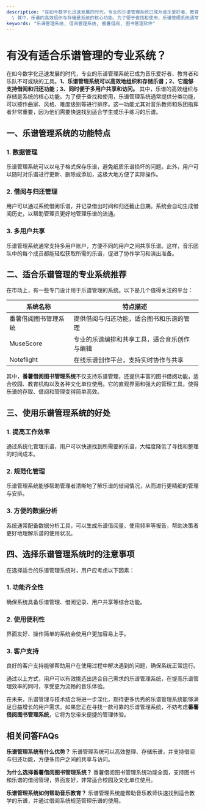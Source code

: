 ```yaml
---
description: "在如今数字化迅速发展的时代，专业的乐谱管理系统已成为音乐爱好者、教育者和乐队不可或缺的工具。**1、乐谱管理系统可以高效地组织和存储乐谱；2、它能够支持借阅和归还功能；3、同时便于多用户共享和访问。**\
  \ 其中，乐谱的高效组织与存储是系统的核心功能。为了便于查找和使用，乐谱管理系统通常提供分类功能，可以按作曲家、风格、难度级别等进行排序。这一功能尤其对音乐教师和乐团指挥者非常重要，因为他们需要快速找到适合学生或乐手练习的乐谱。"
keywords: "乐谱管理系统, 借阅管理系统, 番薯借阅, 图书管理软件"
---
```

# 有没有适合乐谱管理的专业系统？

在如今数字化迅速发展的时代，专业的乐谱管理系统已成为音乐爱好者、教育者和乐队不可或缺的工具。**1、乐谱管理系统可以高效地组织和存储乐谱；2、它能够支持借阅和归还功能；3、同时便于多用户共享和访问。** 其中，乐谱的高效组织与存储是系统的核心功能。为了便于查找和使用，乐谱管理系统通常提供分类功能，可以按作曲家、风格、难度级别等进行排序。这一功能尤其对音乐教师和乐团指挥者非常重要，因为他们需要快速找到适合学生或乐手练习的乐谱。

## **一、乐谱管理系统的功能特点**

### **1. 数据管理**
乐谱管理系统可以以电子格式保存乐谱，避免纸质乐谱损坏的问题。此外，用户可以随时对乐谱进行更新、删除或添加，这极大地方便了实际操作。

### **2. 借阅与归还管理**
用户可以通过系统借阅乐谱，并记录借出时间和归还截止日期。系统会自动生成借阅历史，以帮助管理员更好地管理乐谱的流通。

### **3. 多用户共享**
乐谱管理系统通常支持多用户账户，方便不同的用户之间共享乐谱。这样，音乐团队中的每个成员都能轻松获取所需的乐谱，促进了协作学习和演出准备。

## **二、适合乐谱管理的专业系统推荐**

在市场上，有一些专门设计用于乐谱管理的系统。以下是几个值得关注的平台：

| 系统名称           | 特点描述                                      |
|------------------|------------------------------------------|
| 番薯借阅图书管理系统 | 提供借阅与归还功能，适合图书和乐谱的管理             |
| MuseScore        | 专业的乐谱编排和共享工具，适合音乐创作与编辑          |
| Noteflight       | 在线乐谱创作平台，支持实时协作与共享                  |

其中，**番薯借阅图书管理系统**不仅支持乐谱管理，还提供丰富的图书借阅功能，适合校园、教育机构以及各种文化单位使用。它的直观界面和强大的管理工具，使得乐谱的存取、借阅和管理变得简单高效。

## **三、使用乐谱管理系统的好处**

### **1. 提高工作效率**
通过系统化管理乐谱，用户可以快速找到所需要的乐谱，大幅度降低了寻找和整理的时间成本。

### **2. 规范化管理**
乐谱管理系统能够帮助管理者清晰地了解乐谱的借阅情况，从而进行更精细的管理与安排。

### **3. 方便的数据分析**
系统通常配备数据分析工具，可以生成乐谱借阅量、使用频率等报告，帮助决策者更好地理解乐谱的使用状况。

## **四、选择乐谱管理系统时的注意事项**

在选择适合的乐谱管理系统时，用户应考虑以下因素：

### **1. 功能齐全性**
确保系统具备乐谱管理、借阅记录、用户共享等综合功能。

### **2. 使用便利性**
界面友好、操作简单的系统会使用户更加容易上手。

### **3. 客户支持**
良好的客户支持能够帮助用户在使用过程中解决遇到的问题，确保系统正常运行。

通过以上方式，用户可以有效挑选出适合自己需求的乐谱管理系统，在提高乐谱管理效率的同时，享受更为流畅的音乐体验。

在未来，乐谱管理与技术结合将进一步深化，期待更多优秀的乐谱管理系统能够满足日益增长的用户需求。如果您正在寻找一款可靠的乐谱管理系统，不妨考虑**番薯借阅图书管理系统**，它将为您带来便捷的管理体验。

## **相关问答FAQs**

**乐谱管理系统有什么优势？**
乐谱管理系统可以高效整理、存储乐谱，并支持借阅与归还功能，方便多用户之间的共享与访问。

**为什么选择番薯借阅图书管理系统？**
番薯借阅图书管理系统功能全面，支持图书和乐谱的借阅管理，界面友好，非常适合校园及文化单位使用。

**乐谱管理系统如何帮助音乐教育？**
乐谱管理系统能帮助音乐教师快速找到适合教学的乐谱，并通过借阅系统规范管理乐谱的使用。

